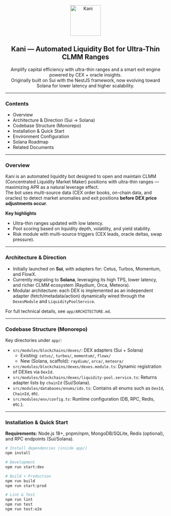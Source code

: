 <p align="center">
  <img src="https://r2.starci.net/protocols/solana.png" width="96" alt="Kani" />
</p>

<h2 align="center">Kani — Automated Liquidity Bot for Ultra-Thin CLMM Ranges</h2>

<p align="center">
Amplify capital efficiency with ultra-thin ranges and a smart exit engine powered by CEX + oracle insights.<br />
Originally built on Sui with the NestJS framework, now evolving toward Solana for lower latency and higher scalability.
</p>

---

### Contents
- Overview
- Architecture & Direction (Sui → Solana)
- Codebase Structure (Monorepo)
- Installation & Quick Start
- Environment Configuration
- Solana Roadmap
- Related Documents

---

### Overview
Kani is an automated liquidity bot designed to open and maintain CLMM (Concentrated Liquidity Market Maker) positions with ultra-thin ranges — maximizing APR as a natural leverage effect.  
The bot uses multi-source data (CEX order books, on-chain data, and oracles) to detect market anomalies and exit positions **before DEX price adjustments occur**.

**Key highlights**
- Ultra-thin ranges updated with low latency.
- Pool scoring based on liquidity depth, volatility, and yield stability.
- Risk module with multi-source triggers (CEX leads, oracle deltas, swap pressure).

---

### Architecture & Direction
- Initially launched on **Sui**, with adapters for: Cetus, Turbos, Momentum, and FlowX.
- Currently migrating to **Solana**, leveraging its high TPS, lower latency, and richer CLMM ecosystem (Raydium, Orca, Meteora).
- Modular architecture: each DEX is implemented as an independent adapter (fetch/metadata/action) dynamically wired through the `DexesModule` and `LiquidityPoolService`.

For full technical details, see `app/ARCHITECTURE.md`.

---

### Codebase Structure (Monorepo)
Key directories under `app/`:

- `src/modules/blockchains/dexes/`: DEX adapters (Sui + Solana)
  - Existing: `cetus/`, `turbos/`, `momentum/`, `flowx/`
  - New (Solana, scaffold): `raydium/`, `orca/`, `meteora/`
- `src/modules/blockchains/dexes/dexes.module.ts`: Dynamic registration of DEXes via `DexId`.
- `src/modules/blockchains/dexes/liquidity-pool.service.ts`: Returns adapter lists by `chainId` (Sui/Solana).
- `src/modules/databases/enums/ids.ts`: Contains all enums such as `DexId`, `ChainId`, etc.
- `src/modules/env/config.ts`: Runtime configuration (DB, RPC, Redis, etc.).

---

### Installation & Quick Start
**Requirements:** Node.js 18+, pnpm/npm, MongoDB/SQLite, Redis (optional), and RPC endpoints (Sui/Solana).

```bash
# Install dependencies (inside app/)
npm install

# Development
npm run start:dev

# Build + Production
npm run build
npm run start:prod

# Lint & Test
npm run lint
npm run test
npm run test:e2e